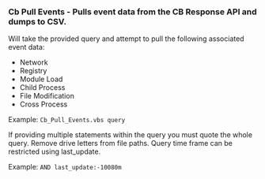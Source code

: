 ### Cb Pull Events - Pulls event data from the CB Response API and dumps to CSV. 

Will take the provided query and attempt to pull the following associated event data:
* Network
* Registry
* Module Load
* Child Process
* File Modification
* Cross Process

Example:
`Cb_Pull_Events.vbs query`

If providing multiple statements within the query you must quote the whole query. Remove drive letters from file paths. Query time frame can be restricted using last_update. 

Example:
`AND last_update:-10080m`
